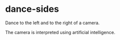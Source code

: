 # dance-sides
Dance to the left and to the right of a camera.

The camera is interpreted using artificial intelligence.
